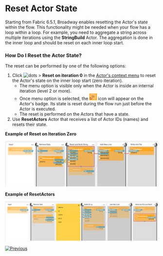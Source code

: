 # Reset Actor State

Starting from Fabric 6.5.1, Broadway enables resetting the Actor's state within the flow. This functionality might be needed when your flow has a loop within a loop. For example, you need to aggregate a string across multiple iterations using the **StringBuild** Actor. The aggregation is done in the inner loop and should be reset on each inner loop start.

### How Do I Reset the Actor State?

The reset can be performed by one of the following options:

1. Click ![dots](images/99_19_dots.PNG) > **Reset on iteration 0** in the [Actor's context menu](18_broadway_flow_window.md#actor-context-menu) to reset the Actor's state on the inner loop start (zero iteration). 
   - The menu option is visible only when the Actor is inside an internal iteration (level 2 or more).
   - Once menu option is selected, the <img src="images/99_32_reset.PNG" style="zoom: 80%;" /> icon will appear on the Actor's badge. Its state is reset during the flow run just before the Actor is executed. 
   - The reset is performed on the Actors that have a state.
2. Use **ResetActors** Actor that receives a list of Actor IDs (names) and resets their state.

**Example of Reset on Iteration Zero** 

![](images/99_32_1.PNG)

**Example of ResetActors**

![](images/99_32_2.PNG)



[![Previous](/articles/images/Previous.png)](31_broadway_profiler.md)